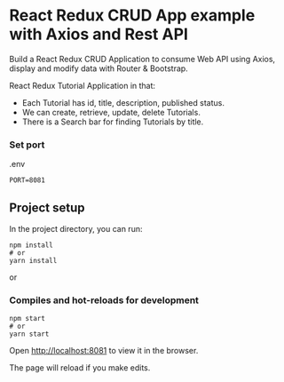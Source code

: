 # React Redux CRUD App example with Axios and Rest API

Build a React Redux CRUD Application to consume Web API using Axios, display and modify data with Router & Bootstrap.

React Redux Tutorial Application in that:
- Each Tutorial has id, title, description, published status.
- We can create, retrieve, update, delete Tutorials.
- There is a Search bar for finding Tutorials by title.

### Set port
.env
```
PORT=8081
```

## Project setup

In the project directory, you can run:

```
npm install
# or
yarn install
```

or

### Compiles and hot-reloads for development

```
npm start
# or
yarn start
```

Open [http://localhost:8081](http://localhost:8081) to view it in the browser.

The page will reload if you make edits.

